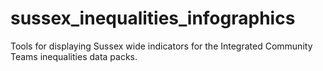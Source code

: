 # sussex_inequalities_infographics
Tools for displaying Sussex wide indicators for the Integrated Community Teams inequalities data packs.

